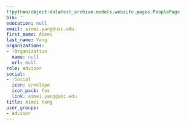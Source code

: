 ```yaml
---
!!python/object:datafest_archive.models.website.pages.PeoplePage
bio: ''
education: null
email: aimei.yang@usc.edu
first_name: Aimei
last_name: Yang
organizations:
- !Organization
  name: null
  url: null
role: Advisor
social:
- !Social
  icon: envelope
  icon_pack: fas
  link: aimei.yang@usc.edu
title: Aimei Yang
user_groups:
- Advisor
---
```


    